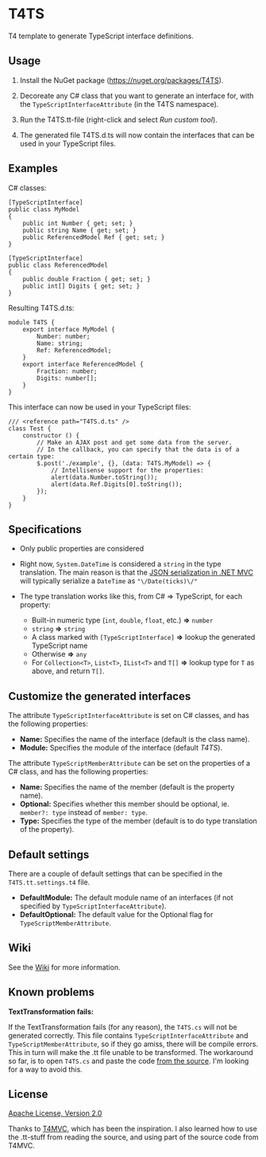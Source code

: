 T4TS
====

T4 template to generate TypeScript interface definitions.

Usage
----
 1. Install the NuGet package (https://nuget.org/packages/T4TS).

 2. Decoreate any C# class that you want to generate an interface for, with the `TypeScriptInterfaceAttribute` (in the T4TS namespace).

 3. Run the T4TS.tt-file (right-click and select *Run custom tool*).

 4. The generated file T4TS.d.ts will now contain the interfaces that can be used in your TypeScript files.

Examples
----
C# classes:

    [TypeScriptInterface]
    public class MyModel
    {
        public int Number { get; set; }
        public string Name { get; set; }
        public ReferencedModel Ref { get; set; }
    }

    [TypeScriptInterface]
    public class ReferencedModel
    {
        public double Fraction { get; set; }
        public int[] Digits { get; set; }
    }

Resulting T4TS.d.ts:

    module T4TS {
        export interface MyModel {
            Number: number;
            Name: string;
            Ref: ReferencedModel;
        }
        export interface ReferencedModel {
            Fraction: number;
            Digits: number[];
        }
    }

This interface can now be used in your TypeScript files:

    /// <reference path="T4TS.d.ts" />
    class Test {
        constructor () {
            // Make an AJAX post and get some data from the server.
            // In the callback, you can specify that the data is of a certain type:
            $.post('./example', {}, (data: T4TS.MyModel) => {
                // Intellisense support for the properties:
                alert(data.Number.toString());
                alert(data.Ref.Digits[0].toString());
            });
        }
    }

Specifications
----
 * Only public properties are considered

 * Right now, `System.DateTime` is considered a `string` in the type translation. The main reason is that the [JSON serialization in .NET MVC](http://stackoverflow.com/questions/726334/asp-net-mvc-jsonresult-date-format) will typically serialize a `DateTime` as `"\/Date(ticks)\/"`

 * The type translation works like this, from C# => TypeScript, for each property:
   * Built-in numeric type (`int`, `double`, `float`, etc.) **=>** `number`
   * `string` **=>** `string`
   * A class marked with `[TypeScriptInterface]` **=>** lookup the generated TypeScript name
   * Otherwise **=>** `any`
   * For `Collection<T>`, `List<T>`, `IList<T>` and `T[]` **=>** lookup type for `T` as above, and return `T[]`.

Customize the generated interfaces
----
The attribute `TypeScriptInterfaceAttribute` is set on C# classes, and has the following properties:
* **Name:** Specifies the name of the interface (default is the class name).
* **Module:** Specifies the module of the interface (default _T4TS_).

The attribute `TypeScriptMemberAttribute` can be set on the properties of a C# class, and has the following properties:
* **Name:** Specifies the name of the member (default is the property name).
* **Optional:** Specifies whether this member should be optional, ie. `member?: type` instead of `member: type`.
* **Type:** Specifies the type of the member (default is to do type translation of the property).

Default settings
----
There are a couple of default settings that can be specified in the `T4TS.tt.settings.t4` file.

* **DefaultModule:** The default module name of an interfaces (if not specified by `TypeScriptInterfaceAttribute`).
* **DefaultOptional:** The default value for the Optional flag for `TypeScriptMemberAttribute`.

Wiki
----
See the [Wiki](https://github.com/cskeppstedt/t4ts/wiki) for more information.

Known problems
----
**TextTransformation fails:**

If the TextTransformation fails (for any reason), the `T4TS.cs` will not be generated correctly. This file contains `TypeScriptInterfaceAttribute` and `TypeScriptMemberAttribute`, so if they go amiss, there will be compile errors. This in turn will make the .tt file unable to be transformed. The workaround so far, is to open `T4TS.cs` and paste the code [from the source](https://github.com/cskeppstedt/t4ts/blob/master/build/T4TS.cs). I'm looking for a way to avoid this.

License
----
[Apache License, Version 2.0](http://www.apache.org/licenses/LICENSE-2.0)

Thanks to [T4MVC](http://t4mvc.codeplex.com/), which has been the inspiration. I also learned how to use the .tt-stuff from reading the source, and using part of the source code from T4MVC.